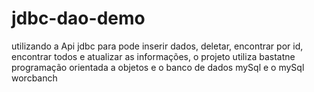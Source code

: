 # jdbc-dao-demo
utilizando a Api jdbc para pode inserir dados, deletar, encontrar por id, encontrar todos e atualizar as informações, o projeto utiliza bastatne programação orientada a objetos
e o banco de dados mySql e o mySql worcbanch

